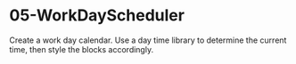 # 05-WorkDayScheduler
Create a work day calendar.  Use a day time library to determine the current time, then style the blocks accordingly.  
